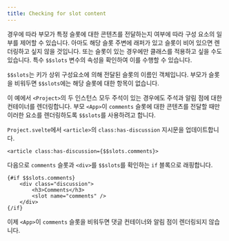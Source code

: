 ```yaml
---
title: Checking for slot content
---
```


경우에 따라 부모가 특정 슬롯에 대한 콘텐츠를 전달하는지 여부에 따라 구성 요소의 일부를 제어할 수 있습니다. 아마도 해당 슬롯 주변에 래퍼가 있고 슬롯이 비어 있으면 렌더링하고 싶지 않을 것입니다. 또는 슬롯이 있는 경우에만 클래스를 적용하고 싶을 수도 있습니다. 특수 `$$slots` 변수의 속성을 확인하여 이를 수행할 수 있습니다.

`$$slots`는 키가 상위 구성요소에 의해 전달된 슬롯의 이름인 객체입니다. 부모가 슬롯을 비워두면 `$$slots`에는 해당 슬롯에 대한 항목이 없습니다.

이 예에서 `<Project>`의 두 인스턴스 모두 주석이 있는 경우에도 주석과 알림 점에 대한 컨테이너를 렌더링합니다. 부모 `<App>`이 `comments` 슬롯에 대한 콘텐츠를 전달할 때만 이러한 요소를 렌더링하도록 `$$slots`를 사용하려고 합니다.

`Project.svelte`에서 `<article>`의 `class:has-discussion` 지시문을 업데이트합니다.

```svelte
<article class:has-discussion={$$slots.comments}>
```

다음으로 `comments` 슬롯과 `<div>`를 `$$slots`를 확인하는 `if` 블록으로 래핑합니다.

```svelte
{#if $$slots.comments}
	<div class="discussion">
		<h3>Comments</h3>
		<slot name="comments" />
	</div>
{/if}
```

이제 `<App>`이 `comments` 슬롯을 비워두면 댓글 컨테이너와 알림 점이 렌더링되지 않습니다.
